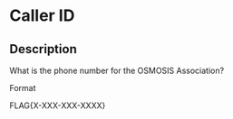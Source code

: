 #  Caller ID

## Description

What is the phone number for the OSMOSIS  Association?

Format 
FLAG{X-XXX-XXX-XXXX}

